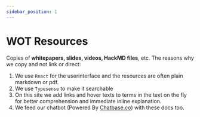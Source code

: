 ```yaml
---
sidebar_position: 1
---
```


# WOT Resources

Copies of **whitepapers, slides, videos, HackMD files**, etc. The reasons why we copy and not link or direct:

1. We use `React` for the userinterface and the resources are often plain markdown or pdf.
2. We use `Typesense` to make it searchable
3. On this site we add links and hover texts to terms in the text on the fly for better comprehension and immediate inline explanation.
4. We feed our chatbot (Powered By [Chatbase.co](Chatbase.co)) with these docs too.
